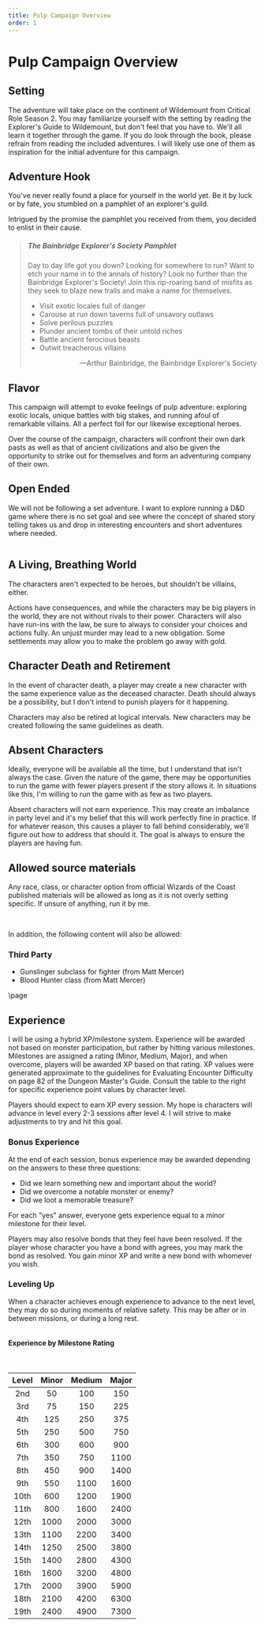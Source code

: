 ```yaml
---
title: Pulp Campaign Overview
order: 1
---
```


# Pulp Campaign Overview

## Setting

The adventure will take place on the continent of Wildemount from Critical Role Season 2. You may familiarize yourself with the setting by reading the Explorer's Guide to Wildemount, but don't feel that you have to. We'll all learn it together through the game. If you do look through the book, please refrain from reading the included adventures. I will likely use one of them as inspiration for the initial adventure for this campaign.

## Adventure Hook

You've never really found a place for yourself in the world yet. Be it by luck or by fate, you stumbled on a pamphlet of an explorer's guild.

Intrigued by the promise the pamphlet you received from them, you decided to enlist in their cause.

>##### The Bainbridge Explorer's Society Pamphlet
> Day to day life got you down? Looking for somewhere to run? Want to etch your name in to the annals of history? Look no further than the Bainbridge Explorer's Society! Join this rip-roaring band of misfits as they seek to blaze new trails and make a name for themselves.
>
> * Visit exotic locales full of danger
> * Carouse at run down taverns full of unsavory outlaws
> * Solve perilous puzzles
> * Plunder ancient tombs of their untold riches
> * Battle ancient ferocious beasts
> * Outwit treacherous villains
>
> <p style="text-align: right;">&mdash;Arthur Bainbridge, the Bainbridge Explorer's Society</p>

## Flavor

This campaign will attempt to evoke feelings of pulp adventure: exploring exotic locals, unique battles with big stakes, and running afoul of remarkable villains. All a perfect foil for our likewise exceptional heroes.

Over the course of the campaign, characters will confront their own dark pasts as well as that of ancient civilizations and also be given the opportunity to strike out for themselves and form an adventuring company of their own.

## Open Ended

We will not be following a set adventure. I want to explore running a D&D game where there is no set goal and see where the concept of shared story telling takes us and drop in interesting encounters and short adventures where needed.

```
```

## A Living, Breathing World

The characters aren't expected to be heroes, but shouldn't be villains, either.

Actions have consequences, and while the characters may be big players in the world, they are not without rivals to their power. Characters will also have run-ins with the law, be sure to always to consider your choices and actions fully. An unjust murder may lead to a new obligation. Some settlements may allow you to make the problem go away with gold.


## Character Death and Retirement

In the event of character death, a player may create a new character with the same experience value as the deceased character. Death should always be a possibility, but I don't intend to punish players for it happening.

Characters may also be retired at logical intervals. New characters may be created following the same guidelines as death.

## Absent Characters

Ideally, everyone will be available all the time, but I understand that isn't always the case. Given the nature of the game, there may be opportunities to run the game with fewer players present if the story allows it. In situations like this, I'm willing to run the game with as few as two players.

Absent characters will not earn experience. This may create an imbalance in party level and it's my belief that this will work perfectly fine in practice. If for whatever reason, this causes a player to fall behind considerably, we'll figure out how to address that should it. The goal is always to ensure the players are having fun.

## Allowed source materials

Any race, class, or character option from official Wizards of the Coast published materials will be allowed as long as it is not overly setting specific. If unsure of anything, run it by me.

<br/>

In addition, the following content will also be allowed:

### Third Party

* Gunslinger subclass for fighter (from Matt Mercer)
* Blood Hunter class (from Matt Mercer)

\page

## Experience

I will be using a hybrid XP/milestone system. Experience will be awarded not based on monster participation, but rather by hitting various milestones. Milestones are assigned a rating (Minor, Medium, Major), and when overcome, players will be awarded XP based on that rating. XP values were generated approximate to the guidelines for Evaluating Encounter Difficulty on page 82 of the Dungeon Master's Guide. Consult the table to the right for specific experience point values by character level.

Players should expect to earn XP every session. My hope is characters will advance in level every 2-3 sessions after level 4. I will strive to make adjustments to try and hit this goal.

### Bonus Experience

At the end of each session, bonus experience may be awarded depending on the answers to these three questions:

* Did we learn something new and important about the world?
* Did we overcome a notable monster or enemy?
* Did we loot a memorable treasure?

For each "yes" answer, everyone gets experience equal to a minor milestone for their level.

Players may also resolve bonds that they feel have been resolved. If the player whose character you have a bond with agrees, you may mark the bond as resolved. You gain minor XP and write a new bond with whomever you wish.

### Leveling Up

When a character achieves enough experience to advance to the next level, they may do so during moments of relative safety. This may be after or in between missions, or during a long rest.

```
```

<div class="classTable">

#### Experience by Milestone Rating

<br/>

| Level | Minor | Medium | Major |
|:-----:|:-----:|:------:|:-----:|
| 2nd   | 50    | 100    | 150   |
| 3rd   | 75    | 150    | 225   |
| 4th   | 125   | 250    | 375   |
| 5th   | 250   | 500    | 750   |
| 6th   | 300   | 600    | 900   |
| 7th   | 350   | 750    | 1100  |
| 8th   | 450   | 900    | 1400  |
| 9th   | 550   | 1100   | 1600  |
| 10th  | 600   | 1200   | 1900  |
| 11th  | 800   | 1600   | 2400  |
| 12th  | 1000  | 2000   | 3000  |
| 13th  | 1100  | 2200   | 3400  |
| 14th  | 1250  | 2500   | 3800  |
| 15th  | 1400  | 2800   | 4300  |
| 16th  | 1600  | 3200   | 4800  |
| 17th  | 2000  | 3900   | 5900  |
| 18th  | 2100  | 4200   | 6300  |
| 19th  | 2400  | 4900   | 7300  |

</div>
